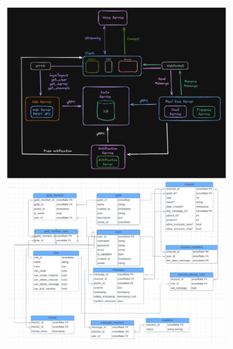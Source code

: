 ![System Design Diagram](./assets/huddle_sys_design_v1.png)
![Database Schema Diagram](./assets/db_schema_v1.png)
